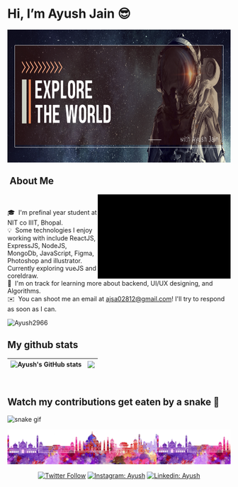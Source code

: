 # Hi, I’m Ayush Jain 😎
<img alt="Night Coding" src="images/Ayush Jian (1).png" align="center" height="300vh" width="1010vh"/>
 


 
 
##  &nbsp;About Me 

 
 <img alt="Night Coding" src="GIFS/Untitled video - Made with Clipchamp.gif" align="right" height="190" width="300"/>
 <br>

🎓 &nbsp;I'm prefinal year student at NIT co IIIT, Bhopal.\
💡 &nbsp;Some technologies I enjoy working with include ReactJS, ExpressJS, NodeJS, MongoDb, JavaScript, Figma, Photoshop and illustrator. Currently exploring vueJS and coreIdraw.\
🌱 &nbsp;I'm on track for learning more about backend, UI/UX designing, and Algorithms.\
✉️ &nbsp;You can shoot me an email at ajsa02812@gmail.com! I'll try to respond as soon as I can.

<img src="https://komarev.com/ghpvc/?username=Ayush2966&label=Profile%20views&color=0e75b6&style=flat" alt="Ayush2966" />


## My github stats
|![Ayush's GitHub stats](https://github-readme-stats.vercel.app/api?username=Ayush2966&show_icons=true&bg_color=ffff) | <a href="https://github.com/Ayush2966/github-readme-stats"><img align="center" src="https://github-readme-stats.vercel.app/api/top-langs/?username=Ayush2966&layout=compact&theme=buefy&hide_border=true" /></a> |
| ------------- | ------------- |


<br>


## Watch my contributions get eaten by a snake 🐍
![snake gif](https://github.com/tanyarajhans/Actions/blob/output/github-contribution-grid-snake.svg)




<!---
Ayush2966/Ayush2966 is a ✨ special ✨ repository because its `README.md` (this file) appears on your GitHub profile.
You can click the Preview link to take a look at your changes.
---> 



<img src="footer.png"/>
<div align="center">

[![Twitter Follow](https://img.shields.io/twitter/follow/AyushJaun?label=Follow)](https://twitter.com/AyushJaun)
[![Instagram: Ayush](https://img.shields.io/badge/-Ayush-pink?style=flat-square&logo=Instagram&logoColor=white&link=https://www.instagram.com/_.ayuxxhh._/)](https://www.instagram.com/_.ayuxxhh._/)
[![Linkedin: Ayush](https://img.shields.io/badge/-Ayush-blue?style=flat-square&logo=Linkedin&logoColor=white&link=https://www.linkedin.com/in/ayush-jain-315b51228/)](https://www.linkedin.com/in/ayush-jain-315b51228/)
 </div>
 


